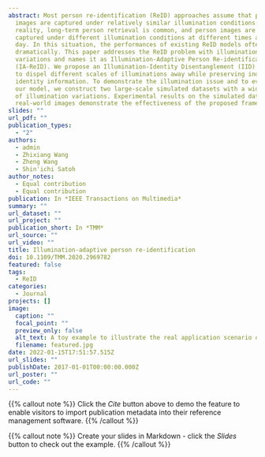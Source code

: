 ```yaml
---
abstract: Most person re-identification (ReID) approaches assume that person
  images are captured under relatively similar illumination conditions. In
  reality, long-term person retrieval is common, and person images are often
  captured under different illumination conditions at different times across a
  day. In this situation, the performances of existing ReID models often degrade
  dramatically. This paper addresses the ReID problem with illumination
  variations and names it as Illumination-Adaptive Person Re-identification
  (IA-ReID). We propose an Illumination-Identity Disentanglement (IID) network
  to dispel different scales of illuminations away while preserving individuals'
  identity information. To demonstrate the illumination issue and to evaluate
  our model, we construct two large-scale simulated datasets with a wide range
  of illumination variations. Experimental results on the simulated datasets and
  real-world images demonstrate the effectiveness of the proposed framework.
slides: ""
url_pdf: ""
publication_types:
  - "2"
authors:
  - admin
  - Zhixiang Wang
  - Zheng Wang
  - Shin'ichi Satoh
author_notes:
  - Equal contribution
  - Equal contribution
publication: In *IEEE Transactions on Multimedia*
summary: ""
url_dataset: ""
url_project: ""
publication_short: In *TMM*
url_source: ""
url_video: ""
title: Illumination-adaptive person re-identification
doi: 10.1109/TMM.2020.2969782
featured: false
tags:
  - ReID
categories:
  - Journal
projects: []
image:
  caption: ""
  focal_point: ""
  preview_only: false
  alt_text: A toy example to illustrate the real application scenario of ReID
  filename: featured.jpg
date: 2022-01-15T17:51:57.515Z
url_slides: ""
publishDate: 2017-01-01T00:00:00.000Z
url_poster: ""
url_code: ""
---
```

{{% callout note %}}
Click the *Cite* button above to demo the feature to enable visitors to import publication metadata into their reference management software.
{{% /callout %}}

{{% callout note %}}
Create your slides in Markdown - click the *Slides* button to check out the example.
{{% /callout %}}